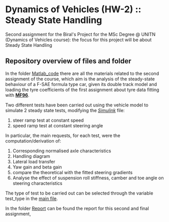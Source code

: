 # Dynamics of Vehicles (HW-2) :: Steady State Handling
Second assignment for the Biral's Project for the MSc Degree @ UNITN  (Dynamics of Vehicles course):
the focus for this project will be about Steady State Handling

## Repository overview of files and folder
In the folder [Matlab_code](https://github.com/nicolosh/SteadyStateHandling/tree/main/Matlab_code) there are all the materials related to the second assignment of the course, which aim is the analysis of the steady-state behaviour of a F-SAE formula type car, given its double track model and loading the tyre coefficients of the first assignment about tyre data fitting with [__MF96__](https://it.mathworks.com/help/sdl/ref/tireroadinteractionmagicformula.html). 

Two different tests have been carried out using the vehicle model to simulate 2 steady state tests, modifying the [_Simulink_](https://it.mathworks.com/products/simulink.html) file:
1. steer ramp test at constant speed
2. speed ramp test at constant steering angle

In particular, the main requests, for each test, were the computation/derivation of:
1. Corresponding normalised axle characteristics
2. Handling diagram
3. Lateral load transfer
4. Yaw gain and beta gain
5. compare the theoretical with the fitted steering gradients
6. Analyse the effect of suspension roll stiffness, camber and toe angle on steering characteristics

The type of test to be carried out can be selected through the variable test_type in the [main file](https://github.com/nicolosh/SteadyStateHandling/blob/main/Matlab_code/DT_model-1_1_FINAL/DT_model-1_1_0/VehicleModel_DoubleTrack/mainVehicleModel_2Track.m).

In the folder [Report](https://github.com/nicolosh/SteadyStateHandling/tree/main/Report) can be found the report for this second and final assignment,
